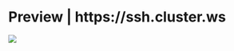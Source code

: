 <h1>Preview | https://ssh.cluster.ws</h1>
<img src="https://cdn.discordapp.com/attachments/985521759421890660/1186826648297947216/image.png"></img>
